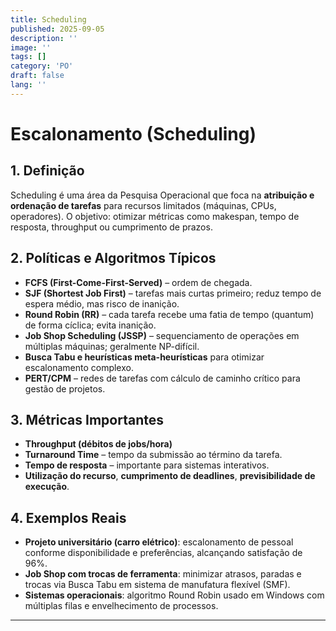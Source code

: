 ```yaml
---
title: Scheduling
published: 2025-09-05
description: ''
image: ''
tags: []
category: 'PO'
draft: false 
lang: ''
---
```


# Escalonamento (Scheduling)

## 1. Definição
Scheduling é uma área da Pesquisa Operacional que foca na **atribuição e ordenação de tarefas** para recursos limitados (máquinas, CPUs, operadores). O objetivo: otimizar métricas como makespan, tempo de resposta, throughput ou cumprimento de prazos.

## 2. Políticas e Algoritmos Típicos
- **FCFS (First-Come-First-Served)** – ordem de chegada.  
- **SJF (Shortest Job First)** – tarefas mais curtas primeiro; reduz tempo de espera médio, mas risco de inanição.
- **Round Robin (RR)** – cada tarefa recebe uma fatia de tempo (quantum) de forma cíclica; evita inanição.
- **Job Shop Scheduling (JSSP)** – sequenciamento de operações em múltiplas máquinas; geralmente NP-difícil.  
- **Busca Tabu e heurísticas meta-heurísticas** para otimizar escalonamento complexo.
- **PERT/CPM** – redes de tarefas com cálculo de caminho crítico para gestão de projetos.

## 3. Métricas Importantes
- **Throughput (débitos de jobs/hora)**  
- **Turnaround Time** – tempo da submissão ao término da tarefa.  
- **Tempo de resposta** – importante para sistemas interativos.  
- **Utilização do recurso**, **cumprimento de deadlines**, **previsibilidade de execução**.

## 4. Exemplos Reais
- **Projeto universitário (carro elétrico)**: escalonamento de pessoal conforme disponibilidade e preferências, alcançando satisfação de 96%.
- **Job Shop com trocas de ferramenta**: minimizar atrasos, paradas e trocas via Busca Tabu em sistema de manufatura flexível (SMF).
- **Sistemas operacionais**: algoritmo Round Robin usado em Windows com múltiplas filas e envelhecimento de processos.

---
